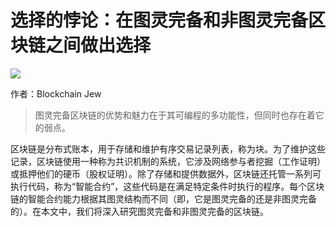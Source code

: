 # 选择的悖论：在图灵完备和非图灵完备区块链之间做出选择

![](WX20230423-135610@2x.png)

作者：Blockchain Jew

> 图灵完备区块链的优势和魅力在于其可编程的多功能性，但同时也存在着它的弱点。

区块链是分布式账本，用于存储和维护有序交易记录列表，称为块。为了维护这些记录，区块链使用一种称为共识机制的系统，它涉及网络参与者挖掘（工作证明）或抵押他们的硬币（股权证明）。除了存储和提供数据外，区块链还托管一系列可执行代码，称为“智能合约”，这些代码是在满足特定条件时执行的程序。每个区块链的智能合约能力根据其图灵结构而不同（即，它是图灵完备的还是非图灵完备的）。在本文中，我们将深入研究图灵完备和非图灵完备的区块链。
